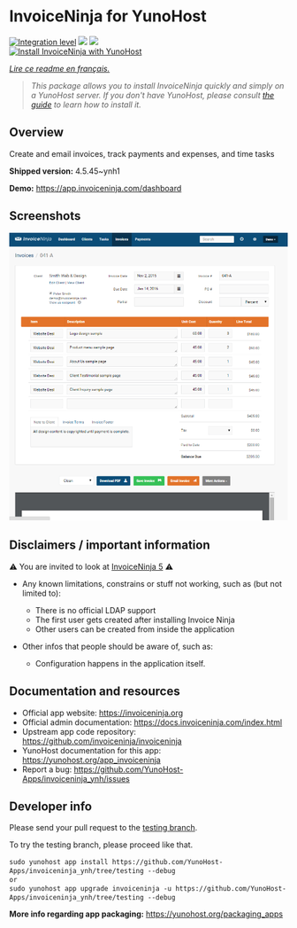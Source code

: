 <!--
N.B.: This README was automatically generated by https://github.com/YunoHost/apps/tree/master/tools/README-generator
It shall NOT be edited by hand.
-->

# InvoiceNinja for YunoHost

[![Integration level](https://dash.yunohost.org/integration/invoiceninja.svg)](https://dash.yunohost.org/appci/app/invoiceninja) ![](https://ci-apps.yunohost.org/ci/badges/invoiceninja.status.svg) ![](https://ci-apps.yunohost.org/ci/badges/invoiceninja.maintain.svg)  
[![Install InvoiceNinja with YunoHost](https://install-app.yunohost.org/install-with-yunohost.svg)](https://install-app.yunohost.org/?app=invoiceninja)

*[Lire ce readme en français.](./README_fr.md)*

> *This package allows you to install InvoiceNinja quickly and simply on a YunoHost server.
If you don't have YunoHost, please consult [the guide](https://yunohost.org/#/install) to learn how to install it.*

## Overview

Create and email invoices, track payments and expenses, and time tasks

**Shipped version:** 4.5.45~ynh1

**Demo:** https://app.invoiceninja.com/dashboard

## Screenshots

![](./doc/screenshots/screenshot.png)

## Disclaimers / important information

:warning: You are invited to look at [InvoiceNinja 5](https://github.com/YunoHost-Apps/invoiceninja5_ynh) :warning:

* Any known limitations, constrains or stuff not working, such as (but not limited to):
    * There is no official LDAP support
    * The first user gets created after installing Invoice Ninja
    * Other users can be created from inside the application

* Other infos that people should be aware of, such as:
    * Configuration happens in the application itself.

## Documentation and resources

* Official app website: https://invoiceninja.org
* Official admin documentation: https://docs.invoiceninja.com/index.html
* Upstream app code repository: https://github.com/invoiceninja/invoiceninja
* YunoHost documentation for this app: https://yunohost.org/app_invoiceninja
* Report a bug: https://github.com/YunoHost-Apps/invoiceninja_ynh/issues

## Developer info

Please send your pull request to the [testing branch](https://github.com/YunoHost-Apps/invoiceninja_ynh/tree/testing).

To try the testing branch, please proceed like that.
```
sudo yunohost app install https://github.com/YunoHost-Apps/invoiceninja_ynh/tree/testing --debug
or
sudo yunohost app upgrade invoiceninja -u https://github.com/YunoHost-Apps/invoiceninja_ynh/tree/testing --debug
```

**More info regarding app packaging:** https://yunohost.org/packaging_apps